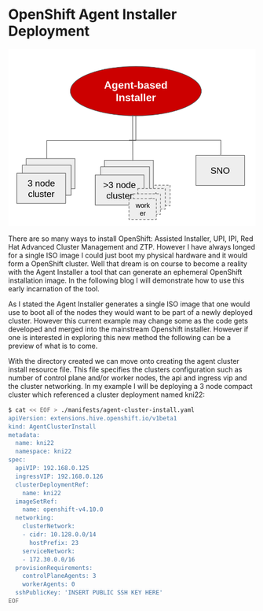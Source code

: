 # **OpenShift Agent Installer Deployment**

<img src="agent-based.png" style="width: 1000px;" border=0/>

There are so many ways to install OpenShift: Assisted Installer, UPI, IPI, Red Hat Advanced Cluster Management and ZTP.  However I have always longed for a single ISO image I could just boot my physical hardware and it would form a OpenShift cluster.  Well that dream is on course to become a reality with the Agent Installer a tool that can generate an ephemeral OpenShift installation image.  In the following blog I will demonstrate how to use this early incarnation of the tool.

As I stated the Agent Installer generates a single ISO image that one would use to boot all of the nodes they would want to be part of a newly deployed cluster.  However this current example may change some as the code gets developed and merged into the mainstream Openshift installer.  However if one is interested in exploring this new method the following can be a preview of what is to come.




With the directory created we can move onto creating the agent cluster install resource file.  This file specifies the clusters configuration such as number of control plane and/or worker nodes, the api and ingress vip and the cluster networking.   In my example I will be deploying a 3 node compact cluster which referenced a cluster deployment named kni22:

~~~bash
$ cat << EOF > ./manifests/agent-cluster-install.yaml
apiVersion: extensions.hive.openshift.io/v1beta1
kind: AgentClusterInstall
metadata:
  name: kni22
  namespace: kni22
spec:
  apiVIP: 192.168.0.125
  ingressVIP: 192.168.0.126
  clusterDeploymentRef:
    name: kni22
  imageSetRef:
    name: openshift-v4.10.0
  networking:
    clusterNetwork:
    - cidr: 10.128.0.0/14
      hostPrefix: 23
    serviceNetwork:
    - 172.30.0.0/16
  provisionRequirements:
    controlPlaneAgents: 3
    workerAgents: 0 
  sshPublicKey: 'INSERT PUBLIC SSH KEY HERE'
EOF
~~~
